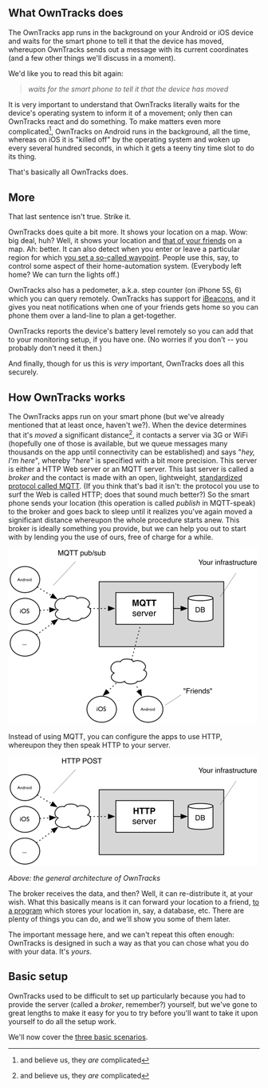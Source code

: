 ## What OwnTracks does

The OwnTracks app runs in the background on your Android or iOS device and waits for the smart phone to tell it that the device has moved, whereupon OwnTracks sends out a message with its current coordinates (and a few other things we'll discuss in a moment).

We'd like you to read this bit again:

> _waits for the smart phone to tell it that the device has moved_

It is very important to understand that OwnTracks literally waits for the device's operating system to inform it of a movement; only then can OwnTracks react and do something. To make matters even more complicated[^1], OwnTracks on Android runs in the background, all the time, whereas on iOS it is "killed off" by the operating system and woken up every several hundred seconds, in which it gets a teeny tiny time slot to do its thing.

That's basically all OwnTracks does.

## More

That last sentence isn't true. Strike it.

OwnTracks does quite a bit more. It shows your location on a map. Wow: big deal, huh? Well, it shows your location and [that of your friends](friends.md) on a map. Ah: better. It can also detect when you enter or leave a particular region for which [you set a so-called waypoint](waypoints.md). People use this, say, to control some aspect of their home-automation system. (Everybody left home? We can turn the lights off.)

OwnTracks also has a pedometer, a.k.a. step counter (on iPhone 5S, 6) which you can query remotely. OwnTracks has support for [iBeacons](beacons.md), and it gives you neat notifications when one of your friends gets home so you can phone them over a land-line to plan a get-together.

OwnTracks reports the device's battery level remotely so you can add that to your monitoring setup, if you have one. (No worries if you don't -- you probably don't need it then.)

And finally, though for us this is *very* important, OwnTracks does all this securely.

[^1]: and believe us, they *are* complicated


## How OwnTracks works

The OwnTracks apps run on your smart phone (but we've already mentioned that at least once, haven't we?). When the device determines that it's _moved_ a significant distance[^1], it contacts a server via 3G or WiFi (hopefully one of those is available, but we queue messages many thousands on the app until connectivity can be established) and says "_hey, I'm here_", whereby "_here_" is specified with a bit more precision. This server is either a HTTP Web server or an MQTT server. This last server is called a _broker_ and the contact is made with an open, lightweight, [standardized protocol called MQTT](mqtt.md). (If you think that's bad it isn't: the protocol you use to surf the Web is called HTTP; does that sound much better?) So the smart phone sends your location (this operation is called _publish_ in MQTT-speak) to the broker and goes back to sleep until it realizes you've again moved a significant distance whereupon the whole procedure starts anew. This broker is ideally something you provide, but we can help you out to start with by lending you the use of ours, free of charge for a while.

![OwnTracks architecture](images/owntracks-iotconf-arch.png)

Instead of using MQTT, you can configure the apps to use HTTP, whereupon they then speak HTTP to your server.

![OwnTracks architecture](images/owntracks-iotconf-http-arch.png)

*Above: the general architecture of OwnTracks*

The broker receives the data, and then? Well, it can re-distribute it, at your wish. What this basically means is it can forward your location to a friend, [to a program](clients.md) which stores your location in, say, a database, etc. There are plenty of things you can do, and we'll show you some of them later.

The important message here, and we can't repeat this often enough: OwnTracks is designed in such a way as that you can chose what you do with your data. It's *yours*.

## Basic setup

OwnTracks used to be difficult to set up particularly because you had to provide the server (called a _broker_, remember?) yourself, but we've gone to great lengths to make it easy for you to try before you'll want to take it upon yourself to do all the setup work.

We'll now cover the [three basic scenarios](scenarios.md).

[^1]: This is a relative amount, but you can tune it a bit.
